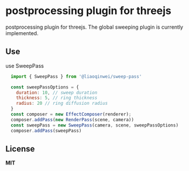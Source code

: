 # postprocessing plugin for threejs

postprocessing plugin for threejs. The global sweeping plugin is currently implemented.

## Use

use SweepPass

```javascript
  import { SweepPass } from '@liaoqinwei/sweep-pass'

  const sweepPassOptions = {
    duration: 10, // sweep duration
    thickness: 5, // ring thickness
    radius: 20 // ring diffusion radius
  }
  const composer = new EffectComposer(renderer);
  composer.addPass(new RenderPass(scene, camera))
  const sweepPass = new SweepPass(camera, scene, sweepPassOptions)
  composer.addPass(sweepPass)
```

## License
**MIT**
